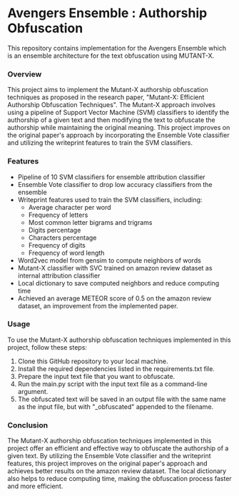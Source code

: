 # Avengers Ensemble : Authorship Obfuscation
This repository contains implementation for the Avengers Ensemble which is an ensemble architecture for the text obfuscation using MUTANT-X. 

### Overview
This project aims to implement the Mutant-X authorship obfuscation techniques as proposed in the research paper, "Mutant-X: Efficient Authorship Obfuscation Techniques". The Mutant-X approach involves using a pipeline of Support Vector Machine (SVM) classifiers to identify the authorship of a given text and then modifying the text to obfuscate the authorship while maintaining the original meaning. This project improves on the original paper's approach by incorporating the Ensemble Vote classifier and utilizing the writeprint features to train the SVM classifiers.

### Features
- Pipeline of 10 SVM classifiers for ensemble attribution classifier
- Ensemble Vote classifier to drop low accuracy classifiers from the ensemble
- Writeprint features used to train the SVM classifiers, including:
  - Average character per word
  - Frequency of letters
  - Most common letter bigrams and trigrams
  - Digits percentage
  - Characters percentage
  - Frequency of digits
  - Frequency of word length
- Word2vec model from gensim to compute neighbors of words
- Mutant-X classifier with SVC trained on amazon review dataset as internal attribution classifier
- Local dictionary to save computed neighbors and reduce computing time
- Achieved an average METEOR score of 0.5 on the amazon review dataset, an improvement from the implemented paper.

### Usage
To use the Mutant-X authorship obfuscation techniques implemented in this project, follow these steps:
1. Clone this GitHub repository to your local machine.
2. Install the required dependencies listed in the requirements.txt file.
3. Prepare the input text file that you want to obfuscate.
4. Run the main.py script with the input text file as a command-line argument.
5. The obfuscated text will be saved in an output file with the same name as the input file, but with "_obfuscated" appended to the filename.

### Conclusion
The Mutant-X authorship obfuscation techniques implemented in this project offer an efficient and effective way to obfuscate the authorship of a given text. By utilizing the Ensemble Vote classifier and the writeprint features, this project improves on the original paper's approach and achieves better results on the amazon review dataset. The local dictionary also helps to reduce computing time, making the obfuscation process faster and more efficient.